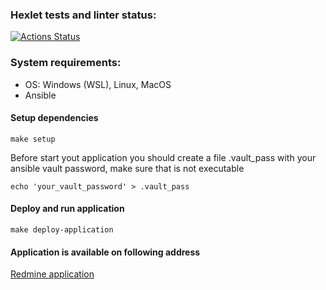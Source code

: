 ### Hexlet tests and linter status:
[![Actions Status](https://github.com/craz3r/devops-for-programmers-project-76/workflows/hexlet-check/badge.svg)](https://github.com/craz3r/devops-for-programmers-project-76/actions)

### System requirements:

- OS: Windows (WSL), Linux, MacOS
- Ansible

#### Setup dependencies

`make setup`

Before start yout application you should create a file .vault_pass with your ansible vault password, make sure that is not executable

`echo 'your_vault_password' > .vault_pass`

#### Deploy and run application

`make deploy-application`

#### Application is available on following address

[Redmine application](http://www.nsigov.site/)

